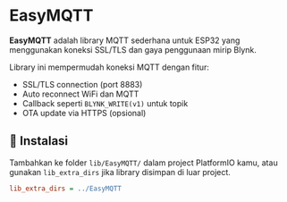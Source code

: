 # EasyMQTT

**EasyMQTT** adalah library MQTT sederhana untuk ESP32 yang menggunakan koneksi SSL/TLS dan gaya penggunaan mirip Blynk.

Library ini mempermudah koneksi MQTT dengan fitur:

- SSL/TLS connection (port 8883)
- Auto reconnect WiFi dan MQTT
- Callback seperti `BLYNK_WRITE(v1)` untuk topik
- OTA update via HTTPS (opsional)

## 🔧 Instalasi

Tambahkan ke folder `lib/EasyMQTT/` dalam project PlatformIO kamu, atau gunakan `lib_extra_dirs` jika library disimpan di luar project.

```ini
lib_extra_dirs = ../EasyMQTT

